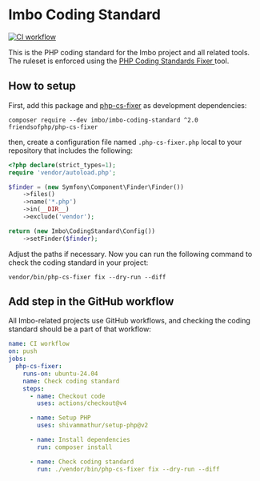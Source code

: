 # Imbo Coding Standard

[![CI workflow](https://github.com/imbo/imbo-coding-standard/actions/workflows/ci.yml/badge.svg)](https://github.com/imbo/imbo-coding-standard/actions/workflows/ci.yml)

This is the PHP coding standard for the Imbo project and all related tools. The ruleset is enforced using the [PHP Coding Standards Fixer
](https://github.com/PHP-CS-Fixer/PHP-CS-Fixer) tool.

## How to setup

First, add this package and [php-cs-fixer](https://github.com/PHP-CS-Fixer/PHP-CS-Fixer) as development dependencies:

    composer require --dev imbo/imbo-coding-standard ^2.0 friendsofphp/php-cs-fixer

then, create a configuration file named `.php-cs-fixer.php` local to your repository that includes the following:

```php
<?php declare(strict_types=1);
require 'vendor/autoload.php';

$finder = (new Symfony\Component\Finder\Finder())
    ->files()
    ->name('*.php')
    ->in(__DIR__)
    ->exclude('vendor');

return (new Imbo\CodingStandard\Config())
    ->setFinder($finder);
```

Adjust the paths if necessary. Now you can run the following command to check the coding standard in your project:

    vendor/bin/php-cs-fixer fix --dry-run --diff

## Add step in the GitHub workflow

All Imbo-related projects use GitHub workflows, and checking the coding standard should be a part of that workflow:

```yaml
name: CI workflow
on: push
jobs:
  php-cs-fixer:
    runs-on: ubuntu-24.04
    name: Check coding standard
    steps:
      - name: Checkout code
        uses: actions/checkout@v4

      - name: Setup PHP
        uses: shivammathur/setup-php@v2

      - name: Install dependencies
        run: composer install

      - name: Check coding standard
        run: ./vendor/bin/php-cs-fixer fix --dry-run --diff
```
